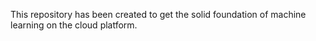This repository has been created to get the solid foundation of machine learning on the cloud platform.
